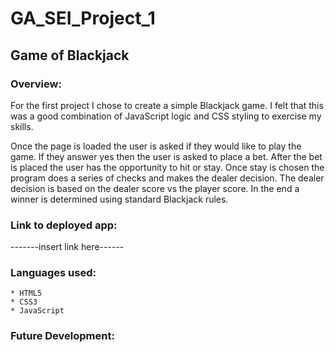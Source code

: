 # GA_SEI_Project_1

## Game of Blackjack


### Overview:

For the first project I chose to create a simple Blackjack game. I felt that this was a good combination of JavaScript logic and CSS styling to exercise my skills.

Once the page is loaded the user is asked if they would like to play the game. If they answer yes then the user is asked to place a bet. After the bet is placed the user has the opportunity to hit or stay. Once stay is chosen the program does a series of checks and makes the dealer decision. The dealer decision is based on the dealer score vs the player score. In the end a winner is determined using standard Blackjack rules.

### Link to deployed app:
-------insert link here------

### Languages used:
    * HTML5
    * CSS3
    * JavaScript

### Future Development:
